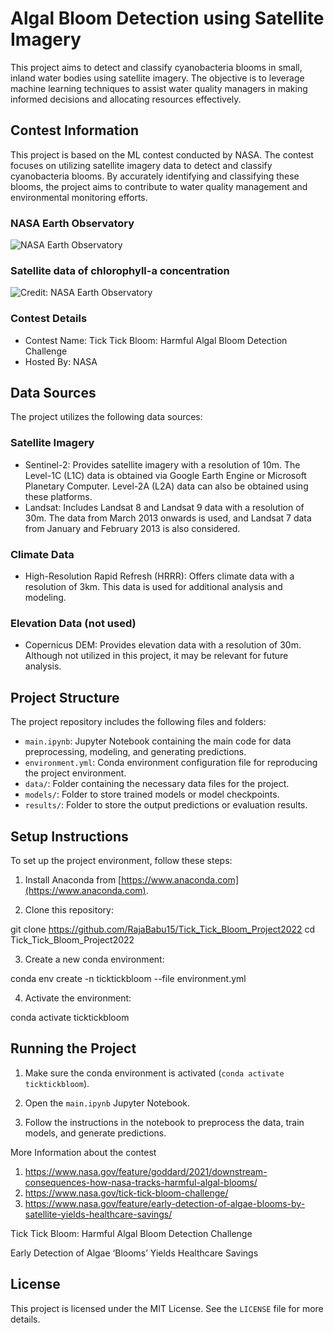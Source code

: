 # Algal Bloom Detection using Satellite Imagery

This project aims to detect and classify cyanobacteria blooms in small, inland water bodies using satellite imagery. The objective is to leverage machine learning techniques to assist water quality managers in making informed decisions and allocating resources effectively.

## Contest Information

This project is based on the ML contest conducted by NASA. The contest focuses on utilizing satellite imagery data to detect and classify cyanobacteria blooms. By accurately identifying and classifying these blooms, the project aims to contribute to water quality management and environmental monitoring efforts.

### NASA Earth Observatory
![NASA Earth Observatory](https://www.nasa.gov/sites/default/files/thumbnails/image/algae_bloom_lake_erie.jpg)
### Satellite data of chlorophyll-a concentration
![Credit: NASA Earth Observatory](https://www.nasa.gov/sites/default/files/thumbnails/image/algae_bloom_lake_erie_chlorophyll.jpg)

### Contest Details

- Contest Name: Tick Tick Bloom: Harmful Algal Bloom Detection Challenge
- Hosted By: NASA

## Data Sources

The project utilizes the following data sources:

### Satellite Imagery

- Sentinel-2: Provides satellite imagery with a resolution of 10m. The Level-1C (L1C) data is obtained via Google Earth Engine or Microsoft Planetary Computer. Level-2A (L2A) data can also be obtained using these platforms.
- Landsat: Includes Landsat 8 and Landsat 9 data with a resolution of 30m. The data from March 2013 onwards is used, and Landsat 7 data from January and February 2013 is also considered.

### Climate Data

- High-Resolution Rapid Refresh (HRRR): Offers climate data with a resolution of 3km. This data is used for additional analysis and modeling.

### Elevation Data (not used)

- Copernicus DEM: Provides elevation data with a resolution of 30m. Although not utilized in this project, it may be relevant for future analysis.

## Project Structure

The project repository includes the following files and folders:

- `main.ipynb`: Jupyter Notebook containing the main code for data preprocessing, modeling, and generating predictions.
- `environment.yml`: Conda environment configuration file for reproducing the project environment.
- `data/`: Folder containing the necessary data files for the project.
- `models/`: Folder to store trained models or model checkpoints.
- `results/`: Folder to store the output predictions or evaluation results.

## Setup Instructions

To set up the project environment, follow these steps:

1. Install Anaconda from [https://www.anaconda.com](https://www.anaconda.com).

2. Clone this repository:

git clone <https://github.com/RajaBabu15/Tick_Tick_Bloom_Project2022>
cd Tick_Tick_Bloom_Project2022

3. Create a new conda environment:

conda env create -n ticktickbloom --file environment.yml

4. Activate the environment:

conda activate ticktickbloom


## Running the Project

1. Make sure the conda environment is activated (`conda activate ticktickbloom`).

2. Open the `main.ipynb` Jupyter Notebook.

3. Follow the instructions in the notebook to preprocess the data, train models, and generate predictions.

More Information about the contest
1. <https://www.nasa.gov/feature/goddard/2021/downstream-consequences-how-nasa-tracks-harmful-algal-blooms/>
2. <https://www.nasa.gov/tick-tick-bloom-challenge/>
3. <https://www.nasa.gov/feature/early-detection-of-algae-blooms-by-satellite-yields-healthcare-savings/>

Tick Tick Bloom: Harmful Algal Bloom Detection Challenge

Early Detection of Algae ‘Blooms’ Yields Healthcare Savings

## License

This project is licensed under the MIT License. See the `LICENSE` file for more details.

